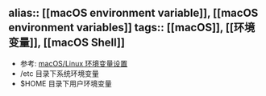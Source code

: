 alias:: [[macOS environment variable]], [[macOS environment variables]]
tags:: [[macOS]], [[环境变量]], [[macOS Shell]]
---

- 参考: [macOS/Linux 环境变量设置](https://zhuanlan.zhihu.com/p/25976099)
- /etc 目录下系统环境变量
- $HOME 目录下用户环境变量